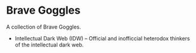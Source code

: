 # Brave Goggles

A collection of Brave Goggles.

- Intellectual Dark Web (IDW) – Official and inofficcial heterodox thinkers of the intellectual dark web.
